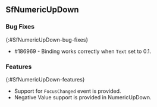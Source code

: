 ## SfNumericUpDown

### Bug Fixes
{:#SfNumericUpDown-bug-fixes} 

* \#186969 - Binding works correctly when `Text` set to 0.1.

### Features
{:#SfNumericUpDown-features}

* Support for `FocusChanged` event is provided.
* Negative Value support is provided in NumericUpDown.



